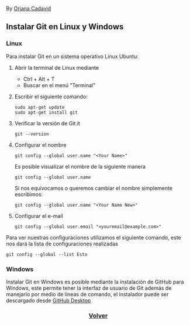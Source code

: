 By [Oriana Cadavid](https://github.com/OrianaCadavid)

## Instalar Git en Linux y Windows

### Linux

Para instalar Git en un sistema operativo Linux Ubuntu:

1. Abrir la terminal de Linux mediante 
	* Ctrl + Alt + T
	* Buscar en el menú "Terminal"

2. Escribir el siguiente comando:

	```
	sudo apt-get update
	sudo apt-get install git
	```

3. Verificar la versión de Git.it 

	```
	git --version
	```

3. Configurar el nombre

	```
	git config --global user.name "<Your Name>"
	```
	
	Es posible visualizar el nombre de la siguiente manera
	
	```
	git config --global user.name
	```

	Si nos equivocamos o queremos cambiar el nombre simplemente escribimos:

	```
	git config --global user.name "<Your Name New>"
	```

4. Configurar el e-mail

	```	
	git config --global user.email "<youremail@example.com>"
	```

Para ver nuestras configuraciones utilizamos el siguiente comando, este nos dará la lista de configuraciones realizadas

```
git config --global --list Esto
```

### Windows

Instalar Git en Windows es posible mediante la instalación de GitHub para Windows, este permite tener la interfaz de usuario de Git además de manejarlo por medio de lineas de comando, el instalador puede ser descargado desde [GitHub Desktop](https://desktop.github.com)


<h3><p align="center">
	<a href="./README.md">Volver</a>
</p></h3>